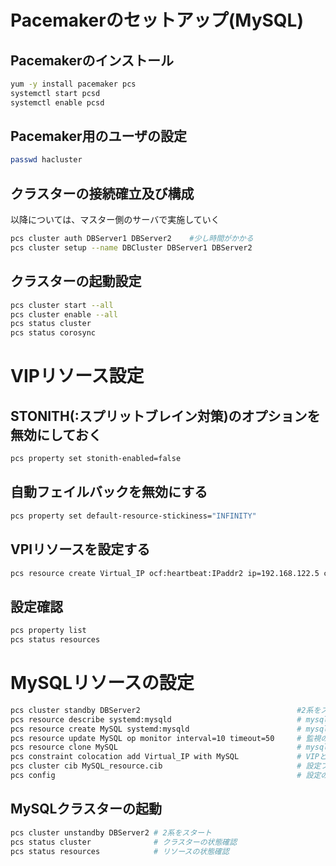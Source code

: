 # Pacemakerのセットアップ(MySQL)

## Pacemakerのインストール
```bash
yum -y install pacemaker pcs
systemctl start pcsd
systemctl enable pcsd
```

## Pacemaker用のユーザの設定
```bash
passwd hacluster
```

## クラスターの接続確立及び構成
以降については、マスター側のサーバで実施していく
```bash
pcs cluster auth DBServer1 DBServer2    #少し時間がかかる
pcs cluster setup --name DBCluster DBServer1 DBServer2
```

## クラスターの起動設定
```bash
pcs cluster start --all
pcs cluster enable --all
pcs status cluster
pcs status corosync
```

# VIPリソース設定

## STONITH(:スプリットブレイン対策)のオプションを無効にしておく
```bash
pcs property set stonith-enabled=false
```

## 自動フェイルバックを無効にする
```bash
pcs property set default-resource-stickiness="INFINITY"
```

## VPIリソースを設定する
```bash
pcs resource create Virtual_IP ocf:heartbeat:IPaddr2 ip=192.168.122.5 cidr_netmask=24 op monitor interval=10s
```

## 設定確認
```bash
pcs property list
pcs status resources
```

# MySQLリソースの設定
```bash
pcs cluster standby DBServer2                                   #2系をスタンバイにする
pcs resource describe systemd:mysqld                            # mysqlリソースのオプションを確認
pcs resource create MySQL systemd:mysqld                        # mysqlリソースの設定
pcs resource update MySQL op monitor interval=10 timeout=50     # 監視のインターバル,タイムアウトを設定
pcs resource clone MySQL                                        # mysqlリソースをクローン起動する
pcs constraint colocation add Virtual_IP with MySQL             # VIPとMySQLが同じノードで動くように設定
pcs cluster cib MySQL_resource.cib                              # 設定ファイルの出力
pcs config                                                      # 設定の確認
```
## MySQLクラスターの起動
```bash
pcs cluster unstandby DBServer2 # 2系をスタート
pcs status cluster              # クラスターの状態確認
pcs status resources            # リソースの状態確認
```
